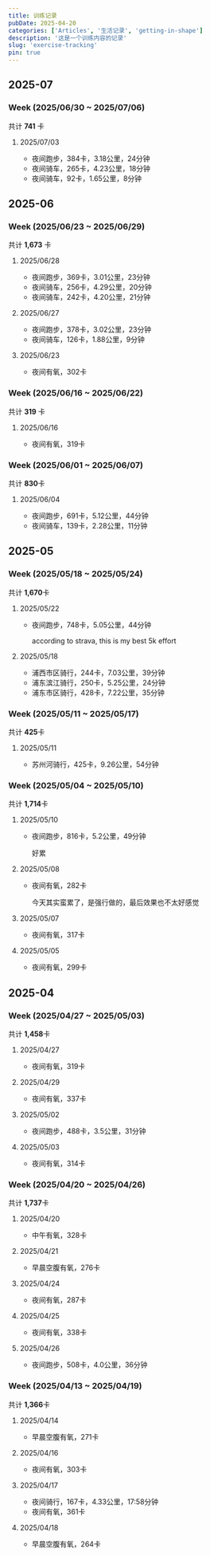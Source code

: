 ```yaml
---
title: 训练记录
pubDate: 2025-04-20
categories: ['Articles', '生活记录', 'getting-in-shape']
description: '这是一个训练内容的记录'
slug: 'exercise-tracking'
pin: true
---
```


## 2025-07

### Week (2025/06/30 ~ 2025/07/06)

共计 **741** 卡

1. 2025/07/03

   - 夜间跑步，384卡，3.18公里，24分钟
   - 夜间骑车，265卡，4.23公里，18分钟
   - 夜间骑车，92卡，1.65公里，8分钟

## 2025-06

### Week (2025/06/23 ~ 2025/06/29)

共计 **1,673** 卡

1. 2025/06/28

   - 夜间跑步，369卡，3.01公里，23分钟
   - 夜间骑车，256卡，4.29公里，20分钟
   - 夜间骑车，242卡，4.20公里，21分钟

1. 2025/06/27

   - 夜间跑步，378卡，3.02公里，23分钟
   - 夜间骑车，126卡，1.88公里，9分钟

1. 2025/06/23

   - 夜间有氧，302卡

### Week (2025/06/16 ~ 2025/06/22)

共计 **319** 卡

1. 2025/06/16

   - 夜间有氧，319卡

### Week (2025/06/01 ~ 2025/06/07)

共计 **830**卡

1. 2025/06/04

   - 夜间跑步，691卡，5.12公里，44分钟
   - 夜间骑车，139卡，2.28公里，11分钟
   

## 2025-05

### Week (2025/05/18 ~ 2025/05/24)

共计 **1,670**卡

1. 2025/05/22

   - 夜间跑步，748卡，5.05公里，44分钟
   
      according to strava, this is my best 5k effort

1. 2025/05/18

   - 浦西市区骑行，244卡，7.03公里，39分钟
   - 浦东滨江骑行，250卡，5.25公里，24分钟
   - 浦东市区骑行，428卡，7.22公里，35分钟

### Week (2025/05/11 ~ 2025/05/17)

共计 **425**卡

1. 2025/05/11

   - 苏州河骑行，425卡，9.26公里，54分钟


### Week (2025/05/04 ~ 2025/05/10)

共计 **1,714**卡

1. 2025/05/10

   - 夜间跑步，816卡，5.2公里，49分钟

      好累

1. 2025/05/08

   - 夜间有氧，282卡

      今天其实蛮累了，是强行做的，最后效果也不太好感觉

1. 2025/05/07

   - 夜间有氧，317卡

1. 2025/05/05

   - 夜间有氧，299卡

## 2025-04

### Week (2025/04/27 ~ 2025/05/03)

共计 **1,458**卡

1. 2025/04/27

   - 夜间有氧，319卡

1. 2025/04/29

   - 夜间有氧，337卡

1. 2025/05/02

   - 夜间跑步，488卡，3.5公里，31分钟

1. 2025/05/03

   - 夜间有氧，314卡

### Week (2025/04/20 ~ 2025/04/26)

共计 **1,737**卡

1. 2025/04/20
   
   - 中午有氧，328卡
   
1. 2025/04/21

   - 早晨空腹有氧，276卡
   
1. 2025/04/24

   - 夜间有氧，287卡

1. 2025/04/25

   - 夜间有氧，338卡

1. 2025/04/26

   - 夜间跑步，508卡，4.0公里，36分钟


### Week (2025/04/13 ~ 2025/04/19)

共计 **1,366**卡

1. 2025/04/14
   
   - 早晨空腹有氧，271卡

1. 2025/04/16

   - 夜间有氧，303卡

1. 2025/04/17

   - 夜间骑行，167卡，4.33公里，17:58分钟
   - 夜间有氧，361卡

1. 2025/04/18
   
   - 早晨空腹有氧，264卡
   
